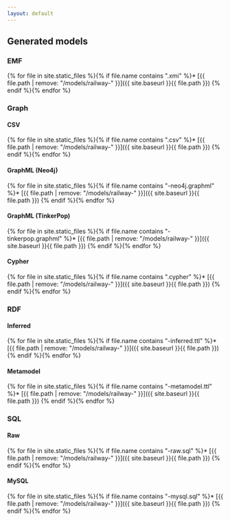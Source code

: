 ```yaml
---
layout: default
---
```


## Generated models

### EMF

{% for file in site.static_files %}{% if file.name contains ".xmi" %}* [{{ file.path | remove: "/models/railway-" }}]({{ site.baseurl }}{{ file.path }})
{% endif %}{% endfor %}


### Graph

#### CSV

{% for file in site.static_files %}{% if file.name contains ".csv" %}* [{{ file.path | remove: "/models/railway-" }}]({{ site.baseurl }}{{ file.path }})
{% endif %}{% endfor %}

#### GraphML (Neo4j)

{% for file in site.static_files %}{% if file.name contains "-neo4j.graphml" %}* [{{ file.path | remove: "/models/railway-" }}]({{ site.baseurl }}{{ file.path }})
{% endif %}{% endfor %}

#### GraphML (TinkerPop)

{% for file in site.static_files %}{% if file.name contains "-tinkerpop.graphml" %}* [{{ file.path | remove: "/models/railway-" }}]({{ site.baseurl }}{{ file.path }})
{% endif %}{% endfor %}

#### Cypher

{% for file in site.static_files %}{% if file.name contains ".cypher" %}* [{{ file.path | remove: "/models/railway-" }}]({{ site.baseurl }}{{ file.path }})
{% endif %}{% endfor %}

### RDF

#### Inferred

{% for file in site.static_files %}{% if file.name contains "-inferred.ttl" %}* [{{ file.path | remove: "/models/railway-" }}]({{ site.baseurl }}{{ file.path }})
{% endif %}{% endfor %}

#### Metamodel

{% for file in site.static_files %}{% if file.name contains "-metamodel.ttl" %}* [{{ file.path | remove: "/models/railway-" }}]({{ site.baseurl }}{{ file.path }})
{% endif %}{% endfor %}

### SQL

#### Raw

{% for file in site.static_files %}{% if file.name contains "-raw.sql" %}* [{{ file.path | remove: "/models/railway-" }}]({{ site.baseurl }}{{ file.path }})
{% endif %}{% endfor %}

#### MySQL

{% for file in site.static_files %}{% if file.name contains "-mysql.sql" %}* [{{ file.path | remove: "/models/railway-" }}]({{ site.baseurl }}{{ file.path }})
{% endif %}{% endfor %}
